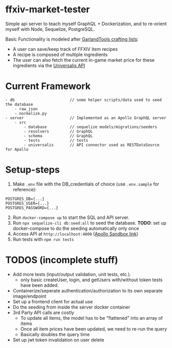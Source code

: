 # ffxiv-market-tester
Simple api server to teach myself GraphQL + Dockerization, and to re-orient myself with Node, Sequelize, PostgreSQL.

Basic Functionality is modeled after [GarlandTools crafting lists](https://garlandtools.org/db):
- A user can save/keep track of FFXIV item recipes 
- A recipe is composed of multiple ingredients
- The user can also fetch the current in-game market price for these ingredients via the [Universalis API](https://universalis.app/docs/index.html)
# Current Framework
```
- db                        // some helper scripts/data used to seed the database
    - raw_json
    - normalize.py
- server                    // Implemented as an Apollo GraphQL server
    - src
        - database          // sequelize models/migrations/seeders
        - resolvers         // GraphQL
        - schema            // GraphQL
        - tests             // tests
        - universalis       // API connector used as RESTDataSource for Apollo
```
# Setup-steps
1. Make `.env` file with the DB_credentials of choice (use `.env.sample` for reference):
```
POSTGRES_DB={...}
POSTGRES_USER={...}
POSTGRES_PASSWORD={...}
```
2. Run `docker-compose up` to start the SQL and API server.
3. Run `npx sequelize-cli db:seed:all` to seed the database.
**TODO**: set up docker-compose to do the seeding automatically only once
4. Access API at `http://localhost:4000` ([Apollo Sandbox link](https://studio.apollographql.com/sandbox/explorer?endpoint=http%3A%2F%2Flocalhost%3A4000%2F))
5. Run tests with `npm run tests`

# TODOS (incomplete stuff)
- Add more tests (input/output validation, unit tests, etc.).
    - only basic createUser, login, and getUsers with/without token tests have been added.
- Containerize/seperate authentication/authorization to its own separate image/endpoint
- Set up a frontend client for actual use
- Do the seeding from inside the server docker container
- 3rd Party API calls are costly
    - To update all items, the model has to be "flattened" into an array of items
    - Once all item prices have been updated, we need to re-run the query
    - Basically doubles the query time
- Set up jwt token invalidation on user delete